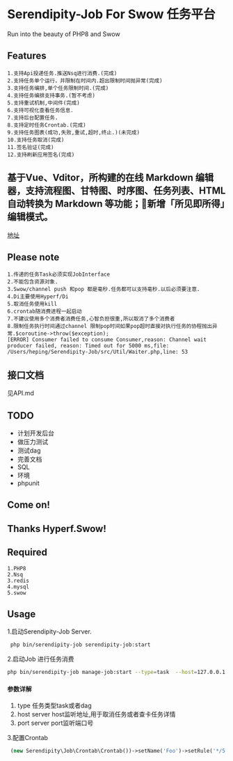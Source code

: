 # Serendipity-Job  For Swow 任务平台

Run into the beauty of PHP8 and Swow

## Features

```
1.支持Api投递任务.推送Nsq进行消费.(完成)
2.支持任务单个运行，并限制在时间内.超出限制时间抛异常(完成)
3.支持任务编排,单个任务限制时间.(完成)
4.支持任务编排支持事务.(暂不考虑)
5.支持重试机制,中间件(完成)
6.支持可视化查看任务信息.
7.支持后台配置任务.
8.支持定时任务Crontab.(完成)
9.支持任务图表(成功,失败,重试,超时,终止.)(未完成)
10.支持任务取消(完成)
11.签名验证(完成)
12.支持刷新应用签名(完成)
```

## 基于Vue、Vditor，所构建的在线 Markdown 编辑器，支持流程图、甘特图、时序图、任务列表、HTML 自动转换为 Markdown 等功能；🎉新增「所见即所得」编辑模式。

[地址](https://github.com/nicejade/markdown-online-editor)

## Please note

```
1.传递的任务Task必须实现JobInterface
2.不能包含资源对象.
3.Swow/channel push 和pop 都是毫秒.任务都可以支持毫秒.以后必须要注意.
4.Di主要使用Hyperf/Di
5.取消任务使用kill
6.crontab随消费进程一起启动
7.不建议使用多个消费者消费任务,心智负担很重,所以取消了多个消费者
8.限制任务执行时间通过channel 限制pop时间如果pop超时直接对执行任务的协程抛出异常.$coroutine->throw($exception);
[ERROR] Consumer failed to consume Consumer,reason: Channel wait producer failed, reason: Timed out for 5000 ms,file: /Users/heping/Serendipity-Job/src/Util/Waiter.php,line: 53
```

## 接口文档

见API.md

## TODO
* 计划开发后台
* 做压力测试
* 测试dag
* 完善文档
* SQL 
* 环境
* phpunit

## Come on!

## Thanks Hyperf.Swow!

## Required

````
1.PHP8
2.Nsq
3.redis
4.mysql
5.swow
````

## Usage

1.启动Serendipity-Job Server.

````bash
 php bin/serendipity-job serendipity-job:start
````

2.启动Job 进行任务消费

```bash
php bin/serendipity-job manage-job:start --type=task  --host=127.0.0.1 --port=9764
```
#### 参数详解
1. type 任务类型task或者dag
2. host server host监听地址,用于取消任务或者查卡任务详情
3. port server port监听端口号

3.配置Crontab

```php
 (new Serendipity\Job\Crontab\Crontab())->setName('Foo')->setRule('*/5 * * * *')->setCallback([EchoCrontab::class, 'execute'])->setMemo('这是一个示例的定时任务'),
```

